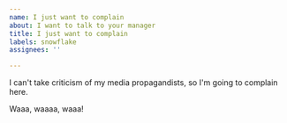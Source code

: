 ```yaml
---
name: I just want to complain
about: I want to talk to your manager
title: I just want to complain
labels: snowflake
assignees: ''

---
```


I can't take criticism of my media propagandists, so I'm going to complain here.

Waaa, waaaa, waaa!
